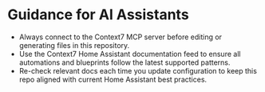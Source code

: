 # Guidance for AI Assistants

- Always connect to the Context7 MCP server before editing or generating files in this repository.
- Use the Context7 Home Assistant documentation feed to ensure all automations and blueprints follow the latest supported patterns.
- Re-check relevant docs each time you update configuration to keep this repo aligned with current Home Assistant best practices.
